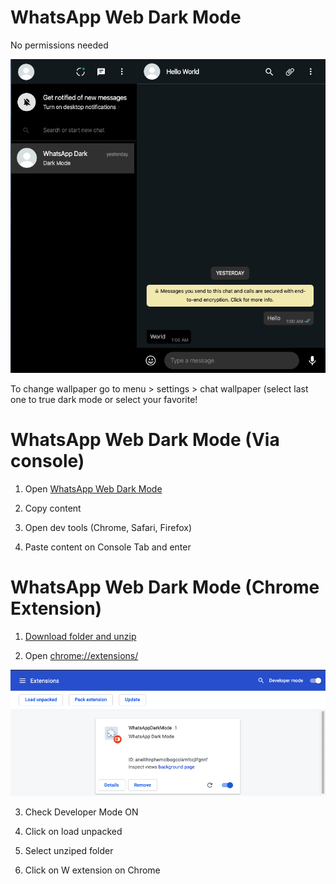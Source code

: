# WhatsApp Web Dark Mode

No permissions needed


 ![WhatsApp Web Dark Mode](https://github.com/BlakePro/WhatsAppWebDarkMode/blob/master/WhatAppWebDarkMode.png "WhatsApp Web Dark Mode")

To change wallpaper go to menu > settings > chat wallpaper (select last one to true dark mode or select your favorite!


# WhatsApp Web Dark Mode (Via console)

  1) Open [WhatsApp Web Dark Mode](https://raw.githubusercontent.com/BlakePro/WhatsAppWebDarkMode/master/WhatsAppDarkModeChromeExtension/whatsapp_black.js)
  
  2) Copy content
  
  3) Open dev tools (Chrome, Safari, Firefox)
  
  3) Paste content on Console Tab and enter
  

# WhatsApp Web Dark Mode (Chrome Extension)

  1) [Download folder and unzip](https://github.com/BlakePro/WhatsAppWebDarkMode/archive/master.zip)
  
  2) Open [chrome://extensions/](chrome://extensions/)
  
  ![Chrome Extension Config](https://github.com/BlakePro/WhatsAppWebDarkMode/blob/master/WhatAppDarkExtensionExample.png "Chrome Extension Config")
  
  3) Check Developer Mode ON
  
  4) Click on load unpacked
  
  5) Select unziped folder
  
  6) Click on W extension on Chrome
